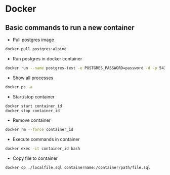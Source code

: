 # Docker

## Basic commands to run a new container 
- Pull postgres image
```sh
docker pull postgres:alpine
```
- Run postgres in docker container
```sh
docker run --name postgres-test -e POSTGRES_PASSWORD=password -d -p 5432:5432 postgres:alpine
```

- Show all processes
```sh
docker ps -a
```

- Start/stop container
```sh
docker start container_id
docker stop container_id
```

- Remove container
```sh
docker rm --force container_id
```

- Execute commands in container 
```sh
docker exec -it container_id bash 
```

- Copy file to container
```sh
docker cp ./localfile.sql containername:/container/path/file.sql
```
